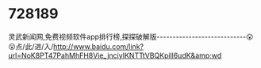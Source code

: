 # 728189
灵武新闻网,免费视频软件app排行榜,探探破解版----------------------------😮😮点/此/进/入/http://www.baidu.com/link?url=NoK8PT47PahMhFH8Vie_jnciyIKNTTtVBQKpill6udK&amp;wd
